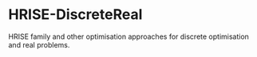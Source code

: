 # HRISE-DiscreteReal
HRISE family and other optimisation approaches for discrete optimisation and real problems.
